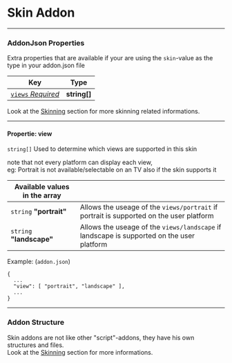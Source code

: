 # Skin Addon
---
### AddonJson Properties
Extra properties that are available if your are using the `skin`-value as the type in your addon.json file

| Key | Type |
| ------------- | ------------- |
| [`views` *Required*](#propertie-view) | **string[]** |

Look at the [Skinning](/development/skin/structure.md) section for more skinning related informations.
___
#### **Propertie:** view
`string[]` Used to determine which views are supported in this skin

note that not every platform can display each view,  
eg: Portrait is not available/selectable on an TV also if the skin supports it

| Available values in the array | |
| ------------- | ------------- |
| `string` **"portrait"** | Allows the useage of the `views/portrait` if portrait is supported on the user platform |
| `string` **"landscape"** | Allows the useage of the `views/landscape` if landscape is supported on the user platform |

Example: (`addon.json`)
```
{
  ...
  "view": [ "portrait", "landscape" ],
  ...
}
```
---
### Addon Structure
Skin addons are not like other "script"-addons, they have his own structures and files.  
Look at the [Skinning](/development/skin/structure.md) section for more informations.
